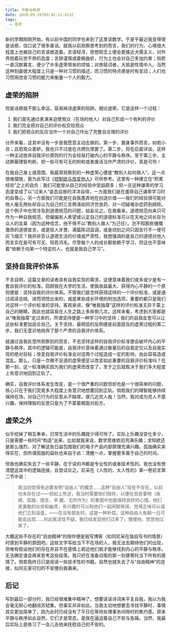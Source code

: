 ```yaml
---
title: 平静与秩序
date: 2020-09-26T09:42:12.413Z
tags:
  - 思考
---
```


新的学期刚刚开始，有以前中国的同学也来到了这里读数学。于是乎最近我变得很是话痨，信口说了很多废话。就我以前观察思考到的而言，我们的行为、心境很大程度上也被自己的言语塑造着。言语轻浮，思想观念上便会更接近犬儒主义，对外界抱着玩世不恭的态度；言辞谨慎或委婉曲折，行为上也会对自己多加约束；倘若一直沉默寡言，便少了许多虚荣带来的烦恼；对景赋词者，大抵是性情中人。当然这种刻画很大程度上只是一种对习惯的描述，而习惯的特点便是时有变动；人们也习惯用改变习惯的能力来衡量一个人的毅力。

## 虚荣的陷阱

但是话痨就不那么幸运，容易掉进虚荣的陷阱。细论虚荣，它是这样一个过程：

1. 我们首先通过表演来迫使观众（在场的他人）对自己形成一个有利的评价
2. 我们完全把对自己的评价权交给观众
3. 我们把观众的反应当作一个对自己作出了完整且合理的评价

分开来看，这其中没有一步是我愿意主动去做的。第一步，置身事外而言，如若小丑；且若观众善妒，我也只不过是在点燃仇恨罢了。第二步，将在后面详谈，这样一种主动放弃自我评价原则的行为会轻易打破内心的平静与秩序。至于第三步，主动屏蔽理智判断，把一些可有可无的附和或者废话当作严肃的评价，真是可怜！

在我自己身上或周围，我最常观察到的一种虚荣心便是“教别人如何做人”。这一点很难摆脱，我为此写过《[控制欲与改变他人](/zh/blog/2020-02-04-changing-others-or-control)》可供参考。这里有一种建立在“积累经验”之上的自负：我们可能曾从自己的经验中受益颇多；但一旦这种谦卑的学习态度变成了以“过来人”姿态自居的洋洋自得，一方面我们是在羞辱自己谦卑学习时的自尊心，另一方面我们可能是在自我愚弄地在创造价值——我们的经验很可能对他人毫无用处却自认为自己的三言两语如同济世良药、对一切疑难杂症药到病除。这个例子中也常涉及到道德规范的问题，姑妄论之。在我看来，道德规范向来只可作为一种自我规范，但偏偏有人希望或认定自己的道德标准可以在天地之间长存为众人的圭臬（因为这种信念，他不得不以“教别人做人”为己任）。岂不知那些慷慨激昂的道德宣言，或是拾人牙慧、满篇陈词滥调，或是顷刻之间只因言行不一便可灰飞烟灭？我并非否认道德生活的价值或严肃性，我想强调的是自己的道德对他人而言实在是可有可无、轻若鸿毛。尽管每个人的成长都依赖于学习，但这也不意味着“依赖于向某一个特定的人，也就是我自己学习”。

## 坚持自我评价体系

不言自明，这篇文章的读者具有自我实现的需求，这便意味着我们或多或少是有一套自我评价的标准。回顾我在大学的生活，使我收益最大、获得内心平静的一个原则便是：坚持自我的评价体系。不管我们是怎样获得这样的一个评价标准，或是通过阅读总结、进而领悟出来的，或是某些成长环境的附加选项，重要的都只是我们对这样一个评价标准的坚持。客观来讲，像“唯我独尊”这样的评价标准无异于蒙上自己的眼睛，因此也就容易在人生之路上多摔倒几次。这样来看，考虑到大家都是从“唯我独尊”走过来的，所谓坚持便是一种学习中的坚持；我们的自我反思可以让这些标准更加适合自己。关于坚持，最明显的反例便是前面提及的虚荣过程的第二步，我们无意识地抛弃了那个严肃的自我评价体系。

就通过自我反思所观察到的而言，不去坚持这样的自我评价标准便会破坏内心的平静与秩序。其中的逻辑可能是，自我评价意味着通过衡量后的自我定位以及自我实现的绝对目标；改变自我评价标准会对这两个过程造成一定的影响，由此容易造成混乱。那么，只是一次微不足道的虚荣便足以改变如此重要的自我评价标准吗？在那一刻，这一标准确实因为我们的虚荣而改变了，至于之后就取决于我们多大程度上有意识地回到正轨了。

确实，自我评价体系发生改变，是一个很严重的问题但却也是一个很简单的问题，核心只在于我们究竟多大程度上有意识地想要回到正轨。倘若我们的理智能够持续保持在场，对自己行为的反思从不缺席，便几近完人哉！当然，我对成为完人不感兴趣，保持理智的反思只是为了不蒙着眼面对前方。

## 虚荣之外

似乎挖掉了相互奉承，日常生活中的乐趣就少得可怜了。实际上乐趣没变化多少，只是需要一些时间“构造”出来。比如就我来说，数学思维依旧充满乐趣；求知欲还是那么强烈，对了解这些日益包围我们的电子产品内部原理充满兴趣。孤独确实来得实在，但所谓孤独的益处也来自于此：清醒一点，掌握更多属于自己的时间。

但我也确实失去了一些平静，在于读的书都是专业性的或者技术性的。我也没有想清楚这其中的逻辑连接，且尝试论之。尼采在《人性的，太人性的》第一卷前言第二节中说：

> 我当初觉得有必要发明“自由人”的概念……这种“自由人”现在不存在，以前也未存在过——但如上所述，我当时需要他们陪伴，以便在丑恶事物（疾病、孤独、陌生、辛 酸、无所作为）的重围中也能保持良好的心情。他们是勇敢的伙伴和幽灵，有兴趣时可以和他们一起闲聊笑闹，觉得乏味可以请他们立刻滚蛋，——在没有朋友时，这是一种补偿。这种自由人有朝一日可能会出现……对此我深信不疑，我已经发现他们过来了，慢慢地、悠悠地过来了。

大概这些不存在的“自由精神”的陪伴便是我写博客（如同尼采在独自写书的情景）时感到平静的原因吧。这些文字写给当下不在场的人，我无法去期待他们的出现，但唯有假设他们的存在并且不在感情上疏远他们我才能够找到内心的平静与秩序。无法确定谁会再来思考这些段落，我只好在准备动笔的那一刻便寄托当下所有的感情了。倘若我终日只是阅读一些技术性的书籍，自然也就失去了与“自由精神”的连接，似同无家可归的不安便向我袭来。

## 后记

写到最后一部分时，我已经很难集中精神了。想要读读诗词来平复自我，我以为我会毫无耐心地翻阅苏轼集，但事实并非如此。当我主动地想要去寻找平静时，事情其实更加简单了，因为此时已经没有了平日在等待处理事务间隙时的焦灼感。原来平静与秩序如此自然，它们才是常态，是我在逼迫着自己不安与急躁。当然，我最后实际上是练习了一会儿吉他来抚慰自己的不安的。
